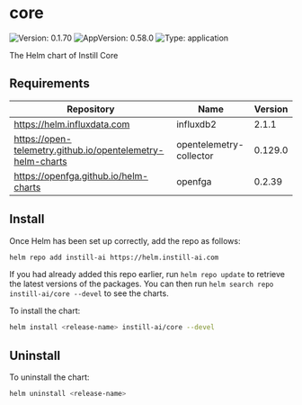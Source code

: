 # core

![Version: 0.1.70](https://img.shields.io/badge/Version-0.1.70-informational?style=flat-square) ![AppVersion: 0.58.0](https://img.shields.io/badge/AppVersion-0.58.0-informational?style=flat-square) ![Type: application](https://img.shields.io/badge/Type-application-informational?style=flat-square)

The Helm chart of Instill Core

## Requirements

| Repository | Name | Version |
|------------|------|---------|
| https://helm.influxdata.com | influxdb2 | 2.1.1 |
| https://open-telemetry.github.io/opentelemetry-helm-charts | opentelemetry-collector | 0.129.0 |
| https://openfga.github.io/helm-charts | openfga | 0.2.39 |

## Install

Once Helm has been set up correctly, add the repo as follows:

```bash
helm repo add instill-ai https://helm.instill-ai.com
```

If you had already added this repo earlier, run `helm repo update` to retrieve
the latest versions of the packages. You can then run `helm search repo instill-ai/core --devel` to see the charts.

To install the chart:

```bash
helm install <release-name> instill-ai/core --devel
```

## Uninstall

To uninstall the chart:

```bash
helm uninstall <release-name>
```
